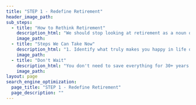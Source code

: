 ```yaml
---
title: "STEP 1 - Redefine Retirement"
header_image_path:
sub_steps:
  - title: "How to Rethink Retirement"
    description_html: "We should stop looking at retirement as a noun or a time in our life. Instead look at retirement as a state of mind.  It is when we are at our happiest and free of stress."
    image_path:
  - title: "Steps We Can Take Now"
    description_html: "1. Identify what truly makes you happy in life on a deep and visceral level. 2. Figure out how to incorporate some of the small things that make you happy into your daily activities. 3. For the larger, more expensive items, try to work them into your budget and maybe sacrifice some expenses that don't make you as happy."
    image_path:    
  - title: "Don't Wait"
    description_html: "You don't need to save everything for 30+ years down the road.  We can figure out how to save for the long-term while still living the retirement state of mind now.  There are certain things you may not be able to do when you are older."
    image_path:    
layout: page
search_engine_optimization:
  page_title: "STEP 1 - Redefine Retirement"
  page_description: ""
---
```


